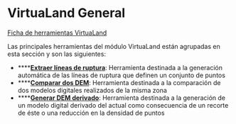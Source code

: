 # VirtuaLand General

[Ficha de herramientas VirtuaLand](./)

Las principales herramientas del módulo VirtuaLand están agrupadas en esta sección y son las siguientes:

* \*\*\*\*[**Extraer líneas de ruptura**](../../untitled-289/extraer-lineas-de-ruptura.md): Herramienta destinada a la generación automática de las líneas de ruptura que definen un conjunto de puntos
* \*\*\*\*[**Comparar dos DEM**](../../untitled-289/comparar-dos-dem.md): Herramienta destinada a la comparación de dos modelos digitales realizados de la misma zona
* \*\*\*\*[**Generar DEM derivado**](../../untitled-289/generar-dem-derivado.md): Herramienta destinada a la generación de un modelo digital derivado del actual como consecuencia de un recorte de éste o una reducción en la densidad de puntos

